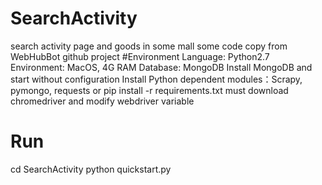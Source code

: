 # SearchActivity
search activity page and goods in some mall
some code copy from WebHubBot github project
#Environment
Language: Python2.7
Environment: MacOS, 4G RAM
Database: MongoDB
Install MongoDB and start without configuration
Install Python dependent modules：Scrapy, pymongo, requests or pip install -r requirements.txt
must download chromedriver and modify webdriver variable
# Run
cd SearchActivity
python quickstart.py
